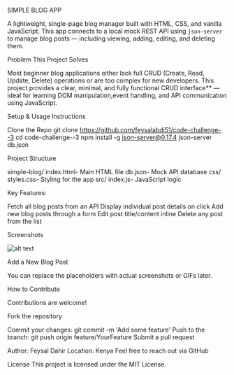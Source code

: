 SIMPLE BLOG APP

A lightweight, single-page blog manager built with HTML, CSS, and vanilla JavaScript. This app connects to a local mock REST API using `json-server` to manage blog posts — including viewing, adding, editing, and deleting them.

Problem This Project Solves

Most beginner blog applications either lack full CRUD (Create, Read, Update, Delete) operations or are too complex for new developers. This project provides a clear, minimal, and fully functional CRUD interface** — ideal for learning DOM manipulation,event handling, and API communication using JavaScript.


Setup & Usage Instructions

Clone the Repo
git clone https://github.com/feysalabdi51/code-challenge--3
cd code-challenge--3
npm install -g json-server@0.17.4
json-server db.json

 Project Structure

simple-blog/
index.html- Main HTML file
db.json- Mock API database
css/
   styles.css- Styling for the app
   src/
    index.js- JavaScript logic


Key Features:

Fetch all blog posts from an API
Display individual post details on click
Add new blog posts through a form
Edit post title/content inline
Delete any post from the list

Screenshots

![alt text](<liveserver screenshot>)

Add a New Blog Post

You can replace the placeholders with actual screenshots or GIFs later.


 How to Contribute

Contributions are welcome!

Fork the repository

Commit your changes: git commit -m 'Add some feature'
Push to the branch: git push origin feature/YourFeature
Submit a pull request

Author: Feysal Dahir
Location: Kenya
Feel free to reach out via GitHub

License
This project is licensed under the MIT License.


